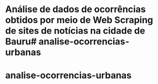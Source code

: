 # Análise de dados de ocorrências obtidos por meio de Web Scraping de sites de notícias na cidade de Bauru# analise-ocorrencias-urbanas
# analise-ocorrencias-urbanas

